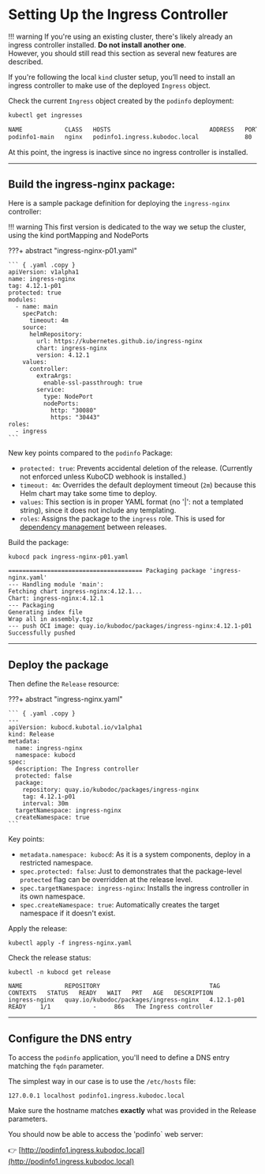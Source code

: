 # Setting Up the Ingress Controller

!!! warning
    If you're using an existing cluster, there's likely already an ingress controller installed. **Do not install another one**.  
    However, you should still read this section as several new features are described.

If you're following the local `kind` cluster setup, you’ll need to install an ingress controller to make use of the deployed `Ingress` object.

Check the current `Ingress` object created by the `podinfo` deployment:

```bash
kubectl get ingresses

NAME            CLASS   HOSTS                            ADDRESS   PORTS   AGE
podinfo1-main   nginx   podinfo1.ingress.kubodoc.local             80      6m33s
```

At this point, the ingress is inactive since no ingress controller is installed.

---

## Build the ingress-nginx package:

Here is a sample package definition for deploying the `ingress-nginx` controller:

!!! warning
    This first version is dedicated to the way we setup the cluster, using the kind portMapping and NodePorts


???+ abstract "ingress-nginx-p01.yaml"

    ``` { .yaml .copy }
    apiVersion: v1alpha1
    name: ingress-nginx
    tag: 4.12.1-p01
    protected: true
    modules:
      - name: main
        specPatch:
          timeout: 4m
        source:
          helmRepository:
            url: https://kubernetes.github.io/ingress-nginx
            chart: ingress-nginx
            version: 4.12.1
        values:
          controller:
            extraArgs:
              enable-ssl-passthrough: true
            service:
              type: NodePort
              nodePorts:
                http: "30080"
                https: "30443"
    roles:
      - ingress
    ```

New key points compared to the `podinfo` Package:

- `protected: true`: Prevents accidental deletion of the release. (Currently not enforced unless KuboCD webhook is installed.)
- `timeout: 4m`: Overrides the default deployment timeout (`2m`) because this Helm chart may take some time to deploy.
- `values`: This section is in proper YAML format (no '|': not a templated string), since it does not include any templating.
- `roles`: Assigns the package to the `ingress` role. This is used for [dependency management](dependencies.md) between releases.

Build the package:

``` { .bash .copy }
kubocd pack ingress-nginx-p01.yaml
```

``` { .bash }
====================================== Packaging package 'ingress-nginx.yaml'
--- Handling module 'main':
Fetching chart ingress-nginx:4.12.1...
Chart: ingress-nginx:4.12.1
--- Packaging
Generating index file
Wrap all in assembly.tgz
--- push OCI image: quay.io/kubodoc/packages/ingress-nginx:4.12.1-p01
Successfully pushed
```

---

## Deploy the package

Then define the `Release` resource:

???+ abstract "ingress-nginx.yaml"

    ``` { .yaml .copy }
    ---
    apiVersion: kubocd.kubotal.io/v1alpha1
    kind: Release
    metadata:
      name: ingress-nginx
      namespace: kubocd
    spec:
      description: The Ingress controller
      protected: false
      package:
        repository: quay.io/kubodoc/packages/ingress-nginx
        tag: 4.12.1-p01
        interval: 30m
      targetNamespace: ingress-nginx
      createNamespace: true
    ```

Key points:

- `metadata.namespace: kubocd`: As it is a system components, deploy in a restricted namespace.
- `spec.protected: false`: Just to demonstrates that the package-level `protected` flag can be overridden at the release level.
- `spec.targetNamespace: ingress-nginx`: Installs the ingress controller in its own namespace.
- `spec.createNamespace: true`: Automatically creates the target namespace if it doesn't exist.

Apply the release:

``` { .bash .copy }
kubectl apply -f ingress-nginx.yaml
```

Check the release status:

``` { .bash .copy }
kubectl -n kubocd get release
```

``` { .bash }
NAME            REPOSITORY                               TAG          CONTEXTS   STATUS   READY   WAIT   PRT   AGE   DESCRIPTION
ingress-nginx   quay.io/kubodoc/packages/ingress-nginx   4.12.1-p01              READY    1/1            -     86s   The Ingress controller
```

---

## Configure the DNS entry

To access the `podinfo` application, you'll need to define a DNS entry matching the `fqdn` parameter.

The simplest way in our case is to use the `/etc/hosts` file:

``` { .text .copy }
127.0.0.1 localhost podinfo1.ingress.kubodoc.local
```

Make sure the hostname matches **exactly** what was provided in the Release parameters.

You should now be able to access the 'podinfo` web server:

👉 [http://podinfo1.ingress.kubodoc.local](http://podinfo1.ingress.kubodoc.local)


